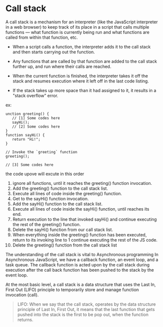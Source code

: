 # Call stack 
A call stack is a mechanism for an interpreter (like the JavaScript interpreter in a web browser) to keep track of its place in a script that calls multiple functions — what function is currently being run and what functions are called from within that function, etc.

* When a script calls a function, the interpreter adds it to the call stack and then starts carrying out the function.

* Any functions that are called by that function are added to the call stack further up, and run where their calls are reached.

* When the current function is finished, the interpreter takes it off the stack and resumes execution  where it left off in the last code listing.

* If the stack takes up more space than it had assigned to it, it results in a "stack overflow" error.

ex: 
```
unction greeting() {
   // [1] Some codes here
   sayHi();
   // [2] Some codes here
}
function sayHi() {
   return "Hi!";
}

// Invoke the `greeting` function
greeting();

// [3] Some codes here
```
the code upove will excute in this order 
1. ignore all functions, until it reaches the greeting() function invocation.
2. Add the greeting() function to the call stack list.
3. Execute all lines of code inside the greeting() function.
4. Get to the sayHi() function invocation.
5. Add the sayHi() function to the call stack list.
6. Execute all lines of code inside the sayHi() function, until reaches its end.
7. Return execution to the line that invoked sayHi() and continue executing the rest of the greeting() function.
8. Delete the sayHi() function from our call stack list.
9. When everything inside the greeting() function has been executed, return to its invoking line to 1 continue executing the rest of the JS code.
10. Delete the greeting() function from the call stack list

The understanding of the call stack is vital to Asynchronous programming 
In Asynchronous JavaScript, we have a callback function, an event loop, and a task queue. The callback function is acted upon by the call stack during execution after the call back function has been pushed to the stack by the event loop.

At the most basic level, a call stack is a data structure that uses the Last In, First Out (LIFO) principle to temporarily store and manage function invocation (call).

> LIFO: When we say that the call stack, operates by the data structure principle of Last In, First Out, it means that the last function that gets pushed into the stack is the first to be pop out, when the function returns.
